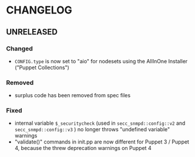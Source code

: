 # CHANGELOG
## UNRELEASED
### Changed
* `CONFIG.type` is now set to "aio" for nodesets using the AllInOne Installer ("Puppet Collections")

### Removed
* surplus code has been removed from spec files

### Fixed
* internal variable `$_securitycheck` (used in `secc_snmpd::config::v2` and `secc_snmpd::config::v3` ) no longer throws "undefined variable" warnings
* "validate()" commands in init.pp are now different for Puppet 3 / Puppet 4, because the threw deprecation warnings on Puppet 4
